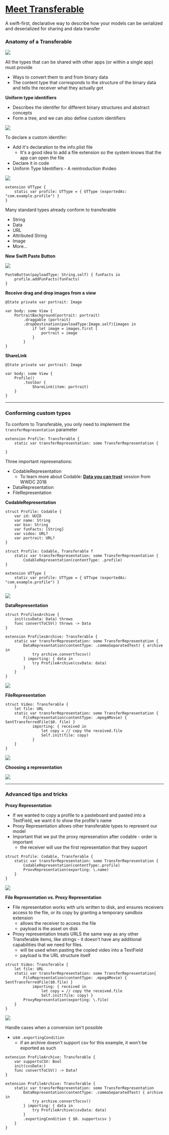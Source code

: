 # [**Meet Transferable**](https://developer.apple.com/videos/play/wwdc2022/10062/)

A swift-first, declarative way to describe how your models can be serialized and deserialized for sharing and data transfer

### **Anatomy of a Transferable**

![](images/transferable/transfer.png)

All the types that can be shared with other apps (or within a single app) must provide

* Ways to convert them to and from binary data
* The content type that corresponds to the structure of the binary data and tells the receiver what they actually got

**Uniform type identifiers**

* Describes the identifer for different binary structures and abstract concepts
* Form a tree, and we can also define custom identifiers

![](images/transferable/uti.png)

To declare a custom identifer:

* Add it's declaration to the info.plist file
	* It's a good idea to add a file extension so the system knows that the app can open the file
* Declare it in code
* Uniform Type Identifiers - A reintroduction #video

![](images/transferable/infoplist.png)

```
extension UTType {
	static var profile: UTType = { UTType (exportedAs: "com.example.profile") }
}
```

Many standard types already conform to transferable

* String
* Data
* URL
* Attributed String
* Image
* More...

**New Swift Paste Button**

![](images/transferable/paste.png)

```
PasteButton(payloadType: String.self) { funFacts in
	profile.addFunFacts(funFacts)
}
```

**Receive drag and drop images from a view**

```
@State private var portrait: Image

var body: some View {
	PortraitBackground(portrait: portrait)
		.draggable (portrait)
		.dropDestination(pavloadType:Image.self){images in
			if let image = images.first [
				portrait = image
			}
		}
}
```

**ShareLink**

```
@State private var portrait: Image

var body: some View {
	Profile()
		.toolbar {
			ShareLink(item: portrait)
	}
}
```

---

### **Conforming custom types**

To conform to Transferable, you only need to implement the `transferRepresentation` parameter

```
extension Profile: Transferable {
	static var transferRepresentation: some TransferRepresentation {
	
}
```

Three important represenations:

* CodableRepresentation
	* To learn more about Codable: [**Data you can trust**](https://developer.apple.com/videos/play/wwdc2018/222/) session from WWDC 2018
* DataRepresentation
* FileRepresentation

**CodableRepresentation**

```
struct Profile: Codable {
	var id: UUID
	var name: String
	var bio: String
	var funFacts: [String]
	var video: URL?
	var portrait: URL?
}

struct Profile: Codable, Transferable f
	static var transferRepresentation: some TransferRepresentation {
		CodableRepresentation(contentType: .profile)
}

extension UTType {
	static var profile: UTType = { UTTvpe (exportedAs: "com.example.profile") }
	}
```

![](images/transferable/codable.png)

**DataRepresentation**

```
struct ProfilesArchive {
	init(csvData: Data) throws
	func convertToCSV() throws -> Data
}

extension ProfilesArchive: Transferable {
	static var transferRepresentation: some TransferRepresentation {
		DataRepresentation(contentType: .commaSeparatedText) { archive in
			try archive.convertTocsv()
		} importing: { data in
			try ProfileArchive(csvData: data)
		}
	}
}
```

![](images/transferable/data.png)

**FileRepresentation**

```
struct Video: Transferable {
	let file: URL
	static var transferRepresentation: some TransferRepresentation {
		FileRepresentation(contentType: .mpeg4Movie) { SentTransferredFile($0. file) }
			importing: { received in
				let copy = // copy the received.file
				Self.init(file: copy)
			}
	}
}
```

![](images/transferable/file.png)

**Choosing a representation**

![](images/transferable/choose.png)

---

### **Advanced tips and tricks**

**Proxy Representation**

* If we wanted to copy a profile to a pasteboard and pasted into a TextField, we want it to show the profile's name
* Proxy Representation allows other transferable types to represent our model
* Important that we put the proxy represenation after codable - order is important
	* the receiver will use the first representation that they support

```
struct Profile: Codable, Transferable {
	static var transferRepresentation: some TransferRepresentation {
		CodableRepresentation(contentType:.profile)
		ProxvRepresentation(exporting: \.name)
	}
}
```

![](images/transferable/proxy.png)

**File Representation vs. Proxy Representation**

* File representation works with urls written to disk, and ensures receivers access to the file, or its copy by granting a temporary sandbox extension
	* allows the receiver to access the file
	* payload is the asset on disk
* Proxy representation treats URLS the same way as any other Transferable items, like strings - it doesn't have any additional capabilities that we need for files.
	* will be used when pasting the copied video into a TextField
	* payload is the URL structure itself

```
struct Video: Transferable {
	let file: URL
	static var transferRepresentation: some TransferRepresentation{
		FileRepresentation(contentType: .mpeg4Movie) { SentTransferredFile($0.file) }
			importing: { received in
				let copy = // copy the received.file
				Self.init(file: copy) }
		ProxyRepresentation(exporting: \.file)
	}
}
```

![](images/transferable/file_vs_proxy.png)

Handle cases when a conversion isn't possible

* use `.exportingCondition`
	* if an archive doesn't support csv for this example, it won't be exported as such

```
extension ProfileArchive: Transferable {
	var supportsCSV: Bool
	init(cvsData:)
	func convertToCSV() -> Data?
}

extension ProfileArchive: Transferable {
	static var transferRepresentation: some TransferRepresentation
		DataRepresentation(contentType: .commaSeparatedText) { archive in
			try archive.convertTocsv()
		} importing: { data in
			try ProfileArchive(csvData: data)
		}
		.exportingCondition { $0. supportscsv }
	}
}
```


